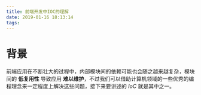 ```yaml
---
title: 前端开发中IOC的理解
date: 2019-01-16 18:13:14
tags:
---
```


# 背景

前端应用在不断壮大的过程中，内部模块间的依赖可能也会随之越来越复杂，模块间的 **低复用性** 导致应用 **难以维护**，不过我们可以借助计算机领域的一些优秀的编程理念来一定程度上解决这些问题，接下来要讲述的 _IoC_ 就是其中之一。
